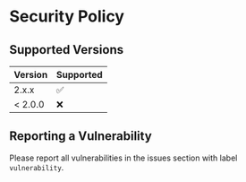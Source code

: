 # Security Policy
## Supported Versions
| Version | Supported          |
| ------- | ------------------ |
| 2.x.x   | :white_check_mark: |
| < 2.0.0 | :x:                |

## Reporting a Vulnerability
Please report all vulnerabilities in the issues section with label `vulnerability`.
